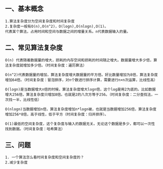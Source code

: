 ## 一、基本概念
    1.算法复杂度分为空间复杂度和时间复杂度
    2.复杂度一般有O(n),O(n^2)，O(logn),O(nlogn),O(1)。
    代表某个算法，占用时间和空间与数据之间的增量关系。n代表数据输入的量。

## 二、常见算法复杂度

    O(n) 代表随着数据量的增大，损耗的内存空间和损耗的时间随之增大。数据量增大多少倍，算法复杂度就增加多少倍。（时间复杂度：遍历算法）

    O(n^2)代表数据量的增加，算法复杂度增大数据量的平方倍。好比数量增加为8倍，算法复杂度增加64倍。（时间复杂度：冒泡排序，对n个数进行排序计算，需要进行n×n次运算，比线性高）

    O(logn)是当数据增大n倍的时候，算法复杂度增大logn倍，这个log是用2为底的。比如数据增大256倍，算法复杂度只增加8倍。也就是2的八次方等于256。（时间复杂度：二分查找法，一次找一半，比线性低）

    O(nlogn)当数据增加n倍，算法复杂度增加n*logn被，也就是当数据增加256倍，算法复杂度增加256*8倍，高于线性，低于平方（时间复杂度：归并排序）。

    O(1)最低的空间复杂度，这个复杂度与输入的数据无关。无论这个数据是多少，都可以一次性找到数据。（时间复杂度：哈希算法）


 ##  三、问题
    1. 一个算法怎么看时间复杂度和空间复杂度的？
    2.减少复杂度